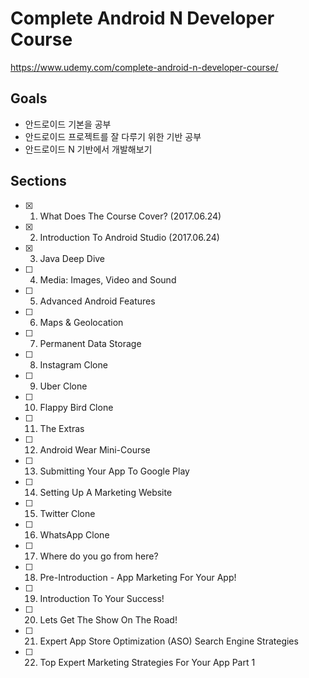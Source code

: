 # Complete Android N Developer Course
https://www.udemy.com/complete-android-n-developer-course/

## Goals
- 안드로이드 기본을 공부
- 안드로이드 프로젝트를 잘 다루기 위한 기반 공부
- 안드로이드 N 기반에서 개발해보기

## Sections
- [x] 1. What Does The Course Cover? (2017.06.24)
- [x] 2. Introduction To Android Studio (2017.06.24)
- [x] 3. Java Deep Dive
- [ ] 4. Media: Images, Video and Sound
- [ ] 5. Advanced Android Features
- [ ] 6. Maps & Geolocation
- [ ] 7. Permanent Data Storage
- [ ] 8. Instagram Clone
- [ ] 9. Uber Clone
- [ ] 10. Flappy Bird Clone
- [ ] 11. The Extras
- [ ] 12. Android Wear Mini-Course
- [ ] 13. Submitting Your App To Google Play
- [ ] 14. Setting Up A Marketing Website
- [ ] 15. Twitter Clone
- [ ] 16. WhatsApp Clone
- [ ] 17. Where do you go from here?
- [ ] 18. Pre-Introduction - App Marketing For Your App!
- [ ] 19. Introduction To Your Success!
- [ ] 20. Lets Get The Show On The Road!
- [ ] 21. Expert App Store Optimization (ASO) Search Engine Strategies
- [ ] 22. Top Expert Marketing Strategies For Your App Part 1
